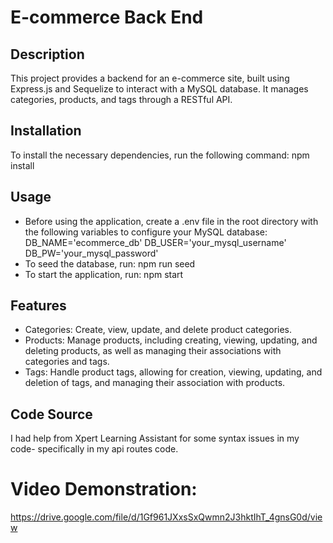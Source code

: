 # E-commerce Back End 

## Description
This project provides a backend for an e-commerce site, built using Express.js and Sequelize to interact with a MySQL database. It manages categories, products, and tags through a RESTful API.

## Installation
To install the necessary dependencies, run the following command: npm install

## Usage
* Before using the application, create a .env file in the root directory with the following variables to configure your MySQL database: DB_NAME='ecommerce_db'
DB_USER='your_mysql_username'
DB_PW='your_mysql_password'
* To seed the database, run: npm run seed
* To start the application, run: npm start


## Features
* Categories: Create, view, update, and delete product categories.
* Products: Manage products, including creating, viewing, updating, and deleting products, as well as managing their associations with categories and tags.
* Tags: Handle product tags, allowing for creation, viewing, updating, and deletion of tags, and managing their association with products.

## Code Source
I had help from Xpert Learning Assistant for some syntax issues in my code- specifically in my api routes code. 

# Video Demonstration: 
https://drive.google.com/file/d/1Gf961JXxsSxQwmn2J3hktIhT_4gnsG0d/view




